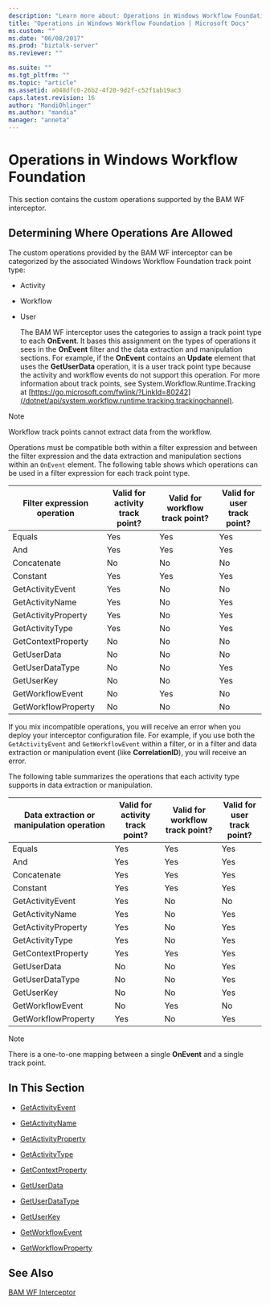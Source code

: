 ```yaml
---
description: "Learn more about: Operations in Windows Workflow Foundation"
title: "Operations in Windows Workflow Foundation | Microsoft Docs"
ms.custom: ""
ms.date: "06/08/2017"
ms.prod: "biztalk-server"
ms.reviewer: ""

ms.suite: ""
ms.tgt_pltfrm: ""
ms.topic: "article"
ms.assetid: a048dfc0-26b2-4f20-9d2f-c52f1ab19ac3
caps.latest.revision: 16
author: "MandiOhlinger"
ms.author: "mandia"
manager: "anneta"
---
```

# Operations in Windows Workflow Foundation
This section contains the custom operations supported by the BAM WF interceptor.

## Determining Where Operations Are Allowed
 The custom operations provided by the BAM WF interceptor can be categorized by the associated Windows Workflow Foundation track point type:

- Activity

- Workflow

- User

  The BAM WF interceptor uses the categories to assign a track point type to each **OnEvent**. It bases this assignment on the types of operations it sees in the **OnEvent** filter and the data extraction and manipulation sections. For example, if the **OnEvent** contains an **Update** element that uses the **GetUserData** operation, it is a user track point type because the activity and workflow events do not support this operation. For more information about track points, see System.Workflow.Runtime.Tracking at [https://go.microsoft.com/fwlink/?LinkId=80242](/dotnet/api/system.workflow.runtime.tracking.trackingchannel).

> [!NOTE]
>  Workflow track points cannot extract data from the workflow.

 Operations must be compatible both within a filter expression and between the filter expression and the data extraction and manipulation sections within an `OnEvent` element. The following table shows which operations can be used in a filter expression for each track point type.

|Filter expression operation|Valid for activity track point?|Valid for workflow track point?|Valid for user track point?|
|---------------------------------|-------------------------------------|-------------------------------------|---------------------------------|
|Equals|Yes|Yes|Yes|
|And|Yes|Yes|Yes|
|Concatenate|No|No|No|
|Constant|Yes|Yes|Yes|
|GetActivityEvent|Yes|No|No|
|GetActivityName|Yes|No|Yes|
|GetActivityProperty|Yes|No|Yes|
|GetActivityType|Yes|No|Yes|
|GetContextProperty|No|No|No|
|GetUserData|No|No|No|
|GetUserDataType|No|No|Yes|
|GetUserKey|No|No|Yes|
|GetWorkflowEvent|No|Yes|No|
|GetWorkflowProperty|No|No|No|

 If you mix incompatible operations, you will receive an error when you deploy your interceptor configuration file. For example, if you use both the `GetActivityEvent` and `GetWorkflowEvent` within a filter, or in a filter and data extraction or manipulation event (like **CorrelationID**), you will receive an error.

 The following table summarizes the operations that each activity type supports in data extraction or manipulation.

|Data extraction or manipulation operation|Valid for activity track point?|Valid for workflow track point?|Valid for user track point?|
|-----------------------------------------------|-------------------------------------|-------------------------------------|---------------------------------|
|Equals|Yes|Yes|Yes|
|And|Yes|Yes|Yes|
|Concatenate|Yes|Yes|Yes|
|Constant|Yes|Yes|Yes|
|GetActivityEvent|Yes|No|No|
|GetActivityName|Yes|No|Yes|
|GetActivityProperty|Yes|No|Yes|
|GetActivityType|Yes|No|Yes|
|GetContextProperty|Yes|Yes|Yes|
|GetUserData|No|No|Yes|
|GetUserDataType|No|No|Yes|
|GetUserKey|No|No|Yes|
|GetWorkflowEvent|No|Yes|No|
|GetWorkflowProperty|Yes|No|Yes|

> [!NOTE]
>  There is a one-to-one mapping between a single **OnEvent** and a single track point.

## In This Section

-   [GetActivityEvent](../core/getactivityevent.md)

-   [GetActivityName](../core/getactivityname.md)

-   [GetActivityProperty](../core/getactivityproperty.md)

-   [GetActivityType](../core/getactivitytype.md)

-   [GetContextProperty](../core/getcontextproperty2.md)

-   [GetUserData](../core/getuserdata.md)

-   [GetUserDataType](../core/getuserdatatype.md)

-   [GetUserKey](../core/getuserkey.md)

-   [GetWorkflowEvent](../core/getworkflowevent.md)

-   [GetWorkflowProperty](../core/getworkflowproperty.md)

## See Also
 [BAM WF Interceptor](../core/bam-wf-interceptor.md)